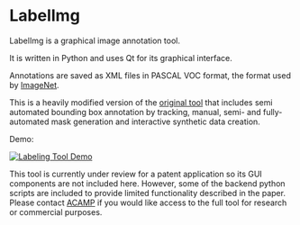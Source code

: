 LabelImg
========

LabelImg is a graphical image annotation tool.

It is written in Python and uses Qt for its graphical interface.

Annotations are saved as XML files in PASCAL VOC format, the format used
by [ImageNet](http://www.image-net.org/).

This is a heavily modified version of the [original tool](https://github.com/tzutalin/labelImg) that includes semi automated bounding box annotation by tracking, manual, semi- and fully-automated mask generation and interactive synthetic data creation.

Demo:

[![Labeling Tool Demo](https://img.youtube.com/vi/ZkjcP8s0QVQ/0.jpg)](https://youtu.be/ZkjcP8s0QVQ "Labeling Tool Demo")

This tool is currently under review for a patent application so its GUI components are not included here.
However, some of the backend python scripts are included to provide limited functionality described in the paper.
Please contact [ACAMP](https://www.acamp.ca/why-work-with-us/about/contact-us/) if you would like access to the full tool for research or commercial purposes.
